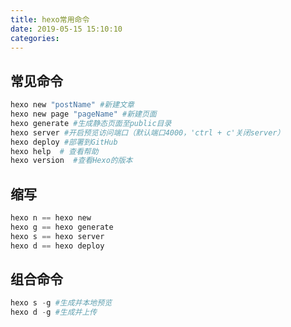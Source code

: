 ```yaml
---
title: hexo常用命令
date: 2019-05-15 15:10:10
categories:
---
```


## 常见命令

```powershell
hexo new "postName" #新建文章
hexo new page "pageName" #新建页面
hexo generate #生成静态页面至public目录
hexo server #开启预览访问端口（默认端口4000，'ctrl + c'关闭server）
hexo deploy #部署到GitHub
hexo help  # 查看帮助
hexo version  #查看Hexo的版本
```

## 缩写

```powershell
hexo n == hexo new
hexo g == hexo generate
hexo s == hexo server
hexo d == hexo deploy
```

## 组合命令

```powershell
hexo s -g #生成并本地预览
hexo d -g #生成并上传
```

